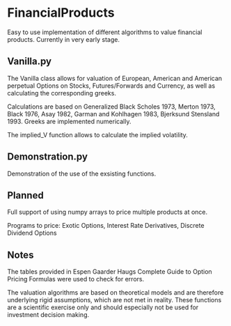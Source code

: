 # FinancialProducts

Easy to use implementation of different algorithms to value financial products. Currently in very early stage.

## Vanilla.py
The Vanilla class allows for valuation of European, American and American perpetual Options on Stocks, Futures/Forwards and Currency, as well as calculating the corresponding greeks. 

Calculations are based on Generalized Black Scholes 1973, Merton 1973, Black 1976, Asay 1982, Garman and Kohlhagen 1983, Bjerksund Stensland 1993. Greeks are implemented numerically.

The implied_V function allows to calculate the implied volatility.

## Demonstration.py
Demonstration of the use of the exsisting functions.

## Planned
Full support of using numpy arrays to price multiple products at once.

Programs to price:
Exotic Options, Interest Rate Derivatives, Discrete Dividend Options

## Notes
The tables provided in Espen Gaarder Haugs Complete Guide to Option Pricing Formulas were used to check for errors.

The valuation algorithms are based on theoretical models and are therefore underlying rigid assumptions, which are not met in reality. These functions are a scientific exercise only and should especially not be used for investment decision making.




